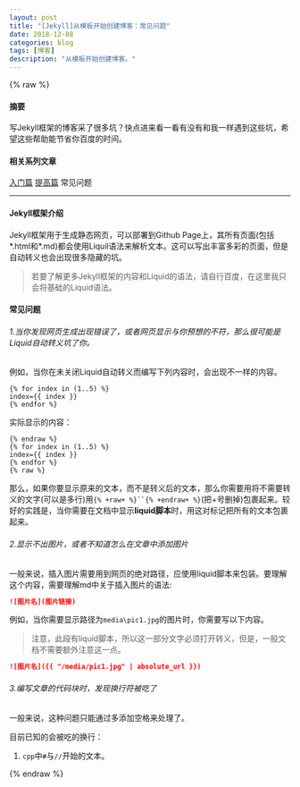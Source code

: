 ```yaml
---
layout: post
title: "[Jekyll]从模板开始创建博客：常见问题"
date: 2018-12-08
categories: blog
tags: [博客]
description: "从模板开始创建博客。"
---
```


{% raw %}

#### 摘要

写Jekyll框架的博客采了很多坑？快点进来看一看有没有和我一样遇到这些坑，希望这些帮助能节省你百度的时间。

#### 相关系列文章
[入门篇](https://h1542462994.github.io/blog/2018/12/07/build-blog-1/)  [提高篇](https://h1542462994.github.io/blog/2018/12/08/build-blog-2/)  常见问题

-------------

#### Jekyll框架介绍
Jekyll框架用于生成静态网页，可以部署到Github Page上，其所有页面(包括*.html和*.md)都会使用Liquil语法来解析文本。这可以写出丰富多彩的页面，但是自动转义也会出现很多隐藏的坑。

> 若要了解更多Jekyll框架的内容和Liquid的语法，请自行百度，在这里我只会将基础的Liquid语法。

#### 常见问题

###### 1.当你发现网页生成出现错误了，或者网页显示与你预想的不符，那么很可能是Liquid自动转义坑了你。

例如，当你在未关闭Liquid自动转义而编写下列内容时，会出现不一样的内容。

```liquid
{% for index in (1..5) %}
index={{ index }}
{% endfor %}
```

实际显示的内容：

```
{% endraw %}
{% for index in (1..5) %}
index={{ index }}
{% endfor %}
{% raw %}
```

那么，如果你要显示原来的文本，而不是转义后的文本，那么你需要用将不需要转义的文字(可以是多行)用`{% +raw+ %}``{% +endraw+ %}`(把+号删掉)包裹起来。较好的实践是，当你需要在文档中显示**liquid脚本**时，用这对标记把所有的文本包裹起来。

###### 2.显示不出图片，或者不知道怎么在文章中添加图片

一般来说，插入图片需要用到网页的绝对路径，应使用liquid脚本来包装。要理解这个内容，需要理解md中关于插入图片的语法:

```markdown
![图片名](图片链接)
```

例如，当你需要显示路径为`media\pic1.jpg`的图片时，你需要写以下内容。

> 注意，此段有liquid脚本，所以这一部分文字必须打开转义，但是，一般文档不需要额外注意这一点。

```markdown
![图片名]({{ "/media/pic1.jpg" | absolute_url }})
```

###### 3.编写文章的代码块时，发现换行符被吃了

一般来说，这种问题只能通过多添加空格来处理了。

目前已知的会被吃的换行：

1. `cpp`中`#`与`//`开始的文本。

{% endraw %}